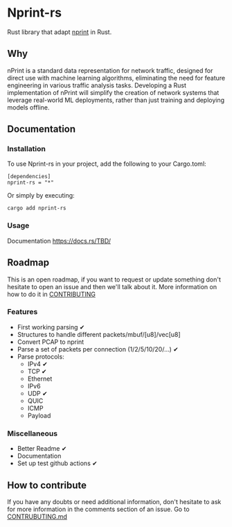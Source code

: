 # Nprint-rs

Rust library that adapt [nprint](https://nprint.github.io/) in Rust.

## Why
nPrint is a standard data representation for network traffic, designed for direct use with machine learning algorithms, eliminating the need for feature engineering in various traffic analysis tasks. Developing a Rust implementation of nPrint will simplify the creation of network systems that leverage real-world ML deployments, rather than just training and deploying models offline.

## Documentation
### Installation 
To use Nprint-rs in your project, add the following to your Cargo.toml:
```
[dependencies]
nprint-rs = "*"
```
Or simply by executing: 
```
cargo add nprint-rs
```
### Usage
Documentation https://docs.rs/TBD/

## Roadmap
This is an open roadmap, if you want to request or update something don't hesitate to open an issue and then we'll talk about it.
More information on how to do it in [CONTRIBUTING](CONTRIBUTING.md)

### Features
- First working parsing ✔ 
- Structures to handle different packets/mbuf/\[u8\]/vec\[u8\]
- Convert PCAP to nprint
- Parse a set of packets per connection (1/2/5/10/20/...) ✔ 
- Parse protocols:
  - IPv4 ✔ 
  - TCP ✔ 
  - Ethernet
  - IPv6
  - UDP ✔ 
  - QUIC
  - ICMP
  - Payload
 
### Miscellaneous
- Better Readme ✔ 
- Documentation
- Set up test github actions ✔ 

## How to contribute
If you have any doubts or need additional information, don't hesitate to ask for more information in the comments section of an issue.
Go to [CONTRUBUTING.md](CONTRUBUTING)


